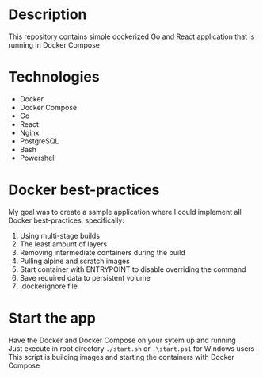 # Description
This repository contains simple dockerized Go and React application that is running in Docker Compose

# Technologies 
- Docker
- Docker Compose
- Go
- React
- Nginx
- PostgreSQL
- Bash
- Powershell

# Docker best-practices
My goal was to create a sample application where I could implement all Docker best-practices, specifically:
1. Using multi-stage builds
2. The least amount of layers
3. Removing intermediate containers during the build
4. Pulling alpine and scratch images
5. Start container with ENTRYPOINT to disable overriding the command
6. Save required data to persistent volume
7. .dockerignore file

# Start the app
Have the Docker and Docker Compose on your sytem up and running <br>
Just execute in root directory `./start.sh` or `.\start.ps1` for Windows users <br>
This script is building images and starting the containers with Docker Compose
